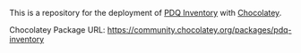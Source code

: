 This is a repository for the deployment of [PDQ Inventory](https://www.pdq.com/pdq-inventory/) with [Chocolatey](https://chocolatey.org/).

Chocolatey Package URL: https://community.chocolatey.org/packages/pdq-inventory